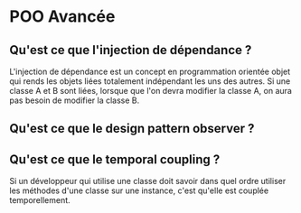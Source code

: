 # POO Avancée
## Qu'est ce que l'injection de dépendance ? 
L'injection de dépendance est un concept en programmation orientée objet qui rends les objets liées totalement indépendant les uns des autres. Si une classe A et B sont liées, lorsque que l'on devra modifier la classe A, on aura pas besoin de modifier la classe B.
## Qu'est ce que le design pattern observer ?

## Qu'est ce que le temporal coupling ? 
Si un développeur qui utilise une classe doit savoir dans quel ordre utiliser les méthodes d'une classe sur une instance, c'est qu'elle est couplée temporellement. 
